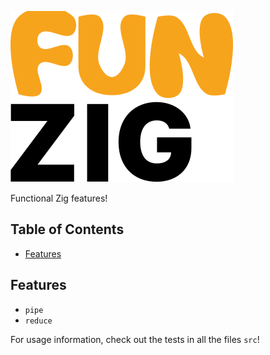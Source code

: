 ![](https://raw.githubusercontent.com/ziglibs/funzig/d44b9307ca21c38fe11f0766bc956e1b17bcd26f/.github/assets/funzig.svg)

Functional Zig features!

<!-- omit in toc -->
## Table of Contents
- [Features](#features)

## Features

- `pipe`
- `reduce`

For usage information, check out the tests in all the files `src`!
